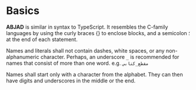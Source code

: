 ﻿---
sidebar_position: 1
---

# Basics

**ABJAD** is similar in syntax to TypeScript. It resembles the C-family languages by using the curly braces {} to
enclose blocks, and a semicolon ؛ at the end of each statement.

Names and literals shall not contain dashes, white spaces, or any non-alphanumeric character. Perhaps, an underscore `_` is recommended for names that
consist of more than one word. e.g. `مقطع_كتابي` 

Names shall start only with a character from the alphabet. They can then have digits and underscores in the middle or the end.